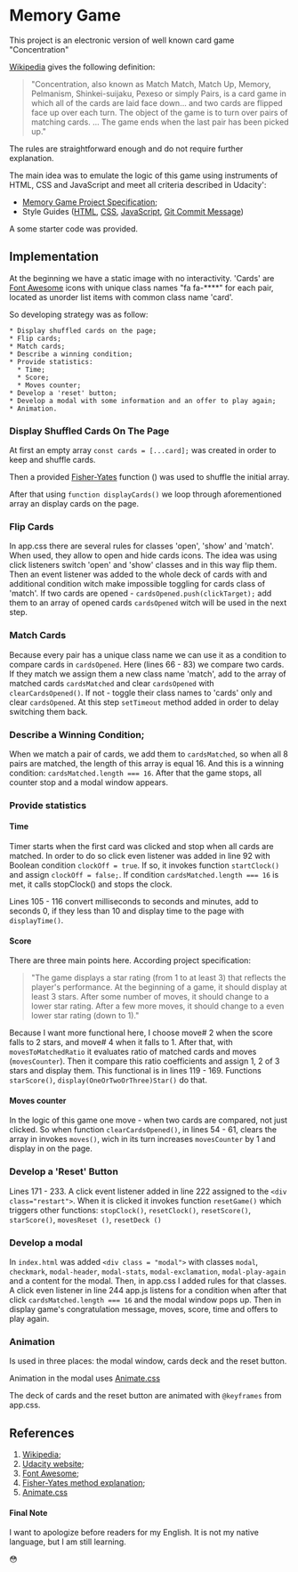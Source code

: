 # Memory Game

This project is an electronic version of well known card game "Concentration"

[Wikipedia](https://en.wikipedia.org/wiki/Concentration_(card_game)) gives the following definition:

>"Concentration, also known as Match Match, Match Up, Memory, Pelmanism, Shinkei-suijaku, Pexeso or simply Pairs, is a card game in which all of the cards are laid face down... and two cards are flipped face up over each turn. The object of the game is to turn over pairs of matching cards. ... The game ends when the last pair has been picked up."

The rules are straightforward enough and do not require further explanation.

The main idea was to emulate the logic of this game using instruments of HTML, CSS and JavaScript and meet all criteria described in Udacity':
  - [Memory Game Project Specification](https://review.udacity.com/#!/rubrics/591/view);
  - Style Guides ([HTML](http://udacity.github.io/frontend-nanodegree-styleguide/index.html), [CSS](http://udacity.github.io/frontend-nanodegree-styleguide/css.html), [JavaScript](http://udacity.github.io/frontend-nanodegree-styleguide/javascript.html), [Git Commit Message](https://udacity.github.io/git-styleguide/))

A some starter code was provided.

## Implementation

At the beginning we have a static image with no interactivity. 'Cards' are [Font Awesome](https://fontawesome.com/icons?from=io) icons with unique class names "fa fa-****" for each pair, located as unorder list items with common class name 'card'.

So developing strategy was as follow:

    * Display shuffled cards on the page;
    * Flip cards;
    * Match cards;
    * Describe a winning condition;
    * Provide statistics:
      * Time;
      * Score;
      * Moves counter;
    * Develop a 'reset' button;
    * Develop a modal with some information and an offer to play again;
    * Animation.


###  Display Shuffled Cards On The Page

At first an empty array `const cards = [...card];` was created in order to keep and shuffle cards.

Then a provided [Fisher-Yates](https://www.youtube.com/watch?v=tLxBwSL3lPQ) function () was used to shuffle the initial array.

After that using  `function displayCards()` we loop through aforementioned array an display cards on the page.


### Flip Cards

In app.css there are several rules for classes 'open', 'show' and 'match'. When used, they allow to open and hide cards icons. The idea was using click listeners switch 'open' and 'show' classes and in this way flip them. Then an event listener was added to the whole deck of cards with and additional condition witch make impossible toggling for cards class of 'match'. If two cards are opened - `cardsOpened.push(clickTarget);` add them to an array of opened cards `cardsOpened` witch will be used in the next step.

### Match Cards

Because every pair has a unique class name we can use it as a condition to compare cards in `cardsOpened`. Here (lines 66 - 83) we compare two cards. If they match we assign them a new class name 'match', add to the array of matched cards `cardsMatched` and clear `cardsOpened` with `clearCardsOpened()`. If not - toggle their class names to 'cards' only and clear `cardsOpened`. At this step `setTimeout` method added in order to delay switching them back.

### Describe a Winning Condition;

When we match a pair of cards, we add them to `cardsMatched`, so when all 8 pairs are matched, the length of this array is equal 16. And this is a winning condition: `cardsMatched.length === 16`. After that the game stops, all counter stop and a modal window appears.

### Provide statistics

#### Time
Timer starts when the first card was clicked and stop when all cards are matched.
In order to do so click even listener was added in line 92 with Boolean condition `clockOff = true`. If so, it invokes function `startClock()` and assign `clockOff = false;`. If condition `cardsMatched.length === 16` is met, it calls stopClock() and stops the clock.

Lines 105 - 116 convert milliseconds to seconds and minutes, add to seconds 0, if they less than 10 and display time to the page with `displayTime()`.

#### Score

There are three main points here. According project specification:

>"The game displays a star rating (from 1 to at least 3) that reflects the player's performance. At the beginning of a game, it should display at least 3 stars. After some number of moves, it should change to a lower star rating. After a few more moves, it should change to a even lower star rating (down to 1)."

Because I want more functional here, I choose move# 2 when the score falls to 2 stars, and move# 4 when it falls to 1. After that, with `movesToMatchedRatio` it evaluates ratio of matched cards and moves (`movesCounter`). Then it compare this ratio coefficients and assign 1, 2 of 3 stars and display them.
This functional is in lines 119 - 169. Functions `starScore()`, `display(OneOrTwoOrThree)Star()` do that.

#### Moves counter

In the logic of this game one move - when two cards are compared, not just clicked. So when function `clearCardsOpened()`, in lines 54 - 61, clears the array in invokes `moves()`, wich in its turn increases `movesCounter` by 1 and display in on the page.

### Develop a 'Reset' Button

Lines 171 - 233.
A click event listener added in line 222 assigned to the `<div class="restart">`. When it is clicked it invokes function `resetGame()` which triggers other functions: `stopClock()`, `resetClock()`, `resetScore()`, `starScore()`, `movesReset ()`, `resetDeck ()`

### Develop a modal

In `index.html`  was added `<div class = "modal">`  with classes `modal`, `checkmark`, `modal-header`, `modal-stats`, `modal-exclamation`, `modal-play-again` and a content for the modal. Then, in app.css I added rules for that classes. A click even listener in line 244 app.js listens for a condition when after that click `cardsMatched.length === 16` and the modal window pops up. Then in display game's congratulation message, moves, score, time and offers to play again.

### Animation

Is used in three places: the modal window, cards deck and the reset button.

Animation in the modal uses [Animate.css](https://github.com/daneden/animate.css)

The deck of cards and the reset button are animated with `@keyframes` from app.css.

## References

1. [Wikipedia](https://en.wikipedia.org/wiki/Concentration_(card_game));
2. [Udacity website](http://udacity.github.io/frontend-nanodegree-styleguide/index.html);
3. [Font Awesome](https://fontawesome.com/icons?from=io);
4. [Fisher-Yates method explanation](https://www.youtube.com/watch?v=tLxBwSL3lPQ);
5. [Animate.css](https://github.com/daneden/animate.css)

#### Final Note

I want to apologize before readers for my English. It is not my native language, but I am still learning.

:flushed:
